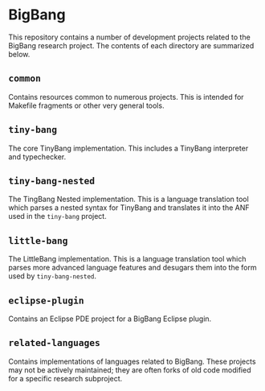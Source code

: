 BigBang
=======
This repository contains a number of development projects related to the BigBang research project.  The contents of each directory are summarized below.


`common`
--------
Contains resources common to numerous projects.  This is intended for Makefile fragments or other very general tools.


`tiny-bang`
-----------
The core TinyBang implementation.  This includes a TinyBang interpreter and typechecker.


`tiny-bang-nested`
------------------
The TingBang Nested implementation.  This is a language translation tool which parses a nested syntax for TinyBang and translates it into the ANF used in the `tiny-bang` project.


`little-bang`
-------------
The LittleBang implementation.  This is a language translation tool which parses more advanced language features and desugars them into the form used by `tiny-bang-nested`.


`eclipse-plugin`
----------------
Contains an Eclipse PDE project for a BigBang Eclipse plugin.


`related-languages`
-------------------
Contains implementations of languages related to BigBang.  These projects may not be actively maintained; they are often forks of old code modified for a specific research subproject.
